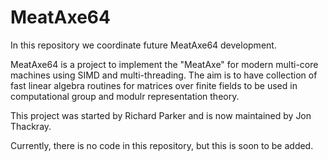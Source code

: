 # MeatAxe64

In this repository we coordinate future MeatAxe64 development.

MeatAxe64 is a project to implement the "MeatAxe" for modern
multi-core machines using SIMD and multi-threading. The aim is 
to have collection of fast linear algebra routines for matrices
over finite fields to be used in computational group and modulr
representation theory.

This project was started by Richard Parker and is now maintained by
Jon Thackray.

Currently, there is no code in this repository, but this is soon to be
added.
